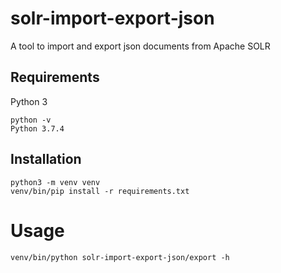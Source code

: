 # solr-import-export-json
A tool to import and export json documents from Apache SOLR

## Requirements
Python 3
```
python -v
Python 3.7.4
```

## Installation
```
python3 -m venv venv
venv/bin/pip install -r requirements.txt
```
# Usage

```
venv/bin/python solr-import-export-json/export -h
```
